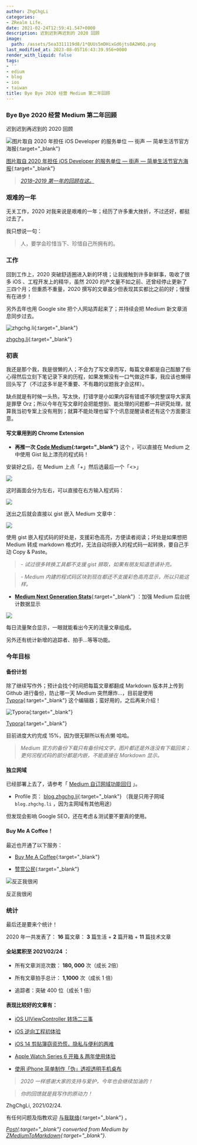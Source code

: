```yaml
---
author: ZhgChgLi
categories:
- ZRealm Life.
date: 2021-02-24T12:59:41.547+0000
description: 迟到迟到再迟到的 2020 回顾
image:
  path: /assets/5ea3311119d8/1*QUUs5mDHixGd6jts8A2W6Q.png
last_modified_at: 2023-08-05T16:43:39.956+0000
render_with_liquid: false
tags:
- ''
- edium
- blog
- ios
- taiwan
title: Bye Bye 2020 经营 Medium 第二年回顾
---
```


### Bye Bye 2020 经营 Medium 第二年回顾



迟到迟到再迟到的 2020 回顾



![[图片取自 2020 年担任 iOS Developer 的服务单位 — 街声 — 简单生活节官方海报](https://simplelife.streetvoice.com/2020/){:target="_blank"}](/assets/5ea3311119d8/1*QUUs5mDHixGd6jts8A2W6Q.png)



[图片取自 2020 年担任 iOS Developer 的服务单位 — 街声 — 简单生活节官方海报](https://simplelife.streetvoice.com/2020/){:target="_blank"}



> [*2018–2019 第一年的回顾在这。*](../d01252331b53/)



### 艰难的一年



无关工作，2020 对我来说是艰难的一年；经历了许多重大挫折，不过还好，都挺过去了。



我只想说一句：



> 人，要学会珍惜当下、珍惜自己所拥有的。



### 工作



回到工作上，2020 突破舒适圈进入新的环境；让我接触到许多新鲜事，吸收了很多 iOS 、工程开发上的精华，虽然 2020 的产文量不如之前、还曾经停止更新了三四个月；但重质不重量，2020 撰写的文章虽少但表现其实都比之前的好；慢慢有在进步！



另外去年也用 Google site 把个人网站弄起来了；并持续会把 Medium 新文章消息同步过去。



![[zhgchg.li](http://www.zhgchg.li){:target="_blank"}](/assets/5ea3311119d8/1*O4AmlRnkMv0jLxpre9bktA.png)



[zhgchg.li](http://www.zhgchg.li){:target="_blank"}



### 初衷



我还是那个我，我是很懒的人；不会为了写文章而写，每篇文章都是自己酝酿了些心得然后立刻下笔记录下来的历程，如果发懒没有一口气做这件事，我应该也懒得回头写了（不过这多半是不重要、不有趣的议题我才会这样）。



缺点就是有时候一头热，写太快，打错字是小如果内容有错或不够完整误导大家真是罪孽 Orz；所以今年在写文章时会把能想到、能处理的问题都一并研究处理，就算我当初专案上没有用到；就算不能处理也留下个讯息提醒读者还有这个方面要注意。



#### 写文章用到的 Chrome Extension



- **再推一次 [Code Medium](https://chrome.google.com/webstore/detail/code-medium/dganoageikmadjocbmklfgaejpkdigbe){:target="_blank"}** 这个 ，可以直接在 Medium 之中使用 Gist 贴上漂亮的程式码！



安装好之后，在 Medium 上点「+」然后选最后一个「&lt;&gt;」



![](/assets/5ea3311119d8/1*dhLr-LydWl6vuvcA9P9UNw.png)



这时画面会分为左右，可以直接在右方输入程式码：



![](/assets/5ea3311119d8/1*lJb-wRFoFgmTTNCBtYJ74g.png)



送出之后就会直接以 gist 嵌入 Medium 文章中：



![](/assets/5ea3311119d8/1*69EgN0TUBDBEWSDusjDd7Q.png)



使用 gist 嵌入程式码的好处是，支援彩色高亮，方便读者阅读；坏处是如果想把 Medium 转成 markdown 格式时，无法自动将嵌入的程式码一起转换，要自己手动 Copy & Paste。



> *- 试过很多转换工具都不支援 gist 撷取，如果有朋友知道恳请补充。*



> *- Medium 内建的程式码区块到现在都还不支援彩色高亮显示，所以只能这样。*



- [**Medium Next Generation Stats**](https://chrome.google.com/webstore/detail/medium-next-generation-st/fhopcbdfcaleefngfpglahlpfhagendo){:target="_blank"} ：加强 Medium 后台统计数据显示



![](/assets/5ea3311119d8/1*3oHyZfBg6vURkwfvVvblNg.png)



每日流量聚合显示，一眼就能看出今天的流量文章组成。



另外还有统计新增的追踪者、拍手…等等功能。



### 今年目标



#### 备份计划



除了继续写作外；预计会找个时间把每篇文章都翻成 Markdown 版本并上传到 Github 进行备份，防止哪一天 Medium 突然爆炸…，目前是使用 [Typora](http://typora.io/){:target="_blank"} 这个编辑器；蛮好用的，之后再来介绍！



![[Typora](http://typora.io/){:target="_blank"}](/assets/5ea3311119d8/1*zbgIDgPkq36aU01YSrNGvg.png)



[Typora](http://typora.io/){:target="_blank"}



目前进度大约完成 15%，因为很无聊所以有点懒 哈哈。



> *Medium 官方的备份下载只有备份纯文字，图片都还是外连没有下载回来；更何况程式码的部分都是内嵌，不能直接在 Markdown 显示。*



#### 独立网域



已经部署上去了，请参考「 [Medium 自订网域功能回归](../d9a95d4224ea/) 」。



- Profile 页： [blog.zhgchg.li](http://blog.zhgchg.li/){:target="_blank"} （我是只用子网域 `blog.zhgchg.li` ，因为主网域有其他用途）



但发现会影响 Google SEO，还在考虑＆测试要不要真的使用。



#### Buy Me A Coffee！



最近也开通了以下服务：



- [Buy Me A Coffee](https://www.buymeacoffee.com/zhgchgli){:target="_blank"}


- [赞赏公民](https://liker.land/zhgchgli/civic){:target="_blank"}



![反正我很闲](/assets/5ea3311119d8/1*CkHby264C3AC5ixNj8qIrw.png)



反正我很闲



### 统计



最后还是要来个统计！



2020 年一共发表了：
**16** 篇文章： **3** 篇生活 + **2** 篇开箱 + **11** 篇技术文章



#### 全站累积至 2021/02/24 ：



- 所有文章浏览次数： **180, 000** 次（成长 2倍）


- 所有文章拍手总计： **1,1000** 次（成长 1 倍）


- 追踪者：突破 400 位（成长 1 倍）



#### 表现比较好的文章有：



- [iOS UIViewController 转场二三事](../14cee137c565/)


- [iOS 逆向工程初体验](../7498e1ff93ce/)


- [iOS 14 剪贴簿窃资恐慌，隐私与便利的两难](../8a04443024e2/)


- [Apple Watch Series 6 开箱 & 两年使用体验](../eab0e984043/)


- [使用 iPhone 简单制作「伪」透视透明手机桌布](../2e4429f410d6/)



> *2020 一样感谢大家的支持与爱护，今年也会继续加油的！*



> *你的回馈就是我写作的原动力！*



ZhgChgLi, 2021/02/24.



有任何问题及指教欢迎 [与我联络](https://www.zhgchg.li/contact){:target="_blank"} 。



*[Post](https://medium.com/zrealm-life/bye-bye-2020-%E7%B6%93%E7%87%9F-medium-%E7%AC%AC%E4%BA%8C%E5%B9%B4%E5%9B%9E%E9%A1%A7-5ea3311119d8){:target="_blank"} converted from Medium by [ZMediumToMarkdown](https://github.com/ZhgChgLi/ZMediumToMarkdown){:target="_blank"}.*
